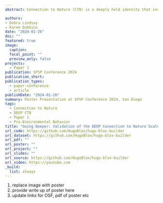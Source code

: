 ```yaml
---
abstract: Connection to Nature (CTN) is a deeply held identity that includes nature in the self. Recent studies suggest a multi-dimensional structure; however, the dimensional structure is still unclear. We propose four dimensions to describe CTN - 1) A deeply held spiritual identity; 2) the experiential relationship with nature; 3) an emotional relationship with nature; and 4) mindful engagement with nature. This poster presents the results of two studies which validate these dimensions. Study 1 suggests a four-dimensional structure using exploratory factor analysis (n = 1,152). Study 2 confirms this using confirmatory factor analysis (n = 341), suggesting a four-dimensional structure has better fit (RMSEA = 0.07, 95%CI = 0-0.9) than a unidimensional structure (RMSEA = 0.10, 95%CI = 0 - 0.9). We also show convergent validity with Connectedness to Nature (Mayer & Frantz, 2004) (r­_deep = .73**, r_exp = .57**, r_emo = .45**, r_pres = .46**), Environmental Identity (Clayton et al., 2021) (r­_deep = .61**, r_exp = .77**, r_emo = .54**, r_pres = .50**), and predictive validity with pro-environmental behaviors (r_deep = .46**, r_exp = .39**, r_emo = .45**, r_pres = .42**).

authors:
- Debra Lindsay
- Karen Dobkins
date: "2024-01-26"
doi: ""
featured: true
image:
  caption: 
  focal_point: ""
  preview_only: false
projects:
  - Paper 1
publication: SPSP Conference 2024
publication_short: 
publication_types:
  - paper-conference
  - article
publishDate: "2024-01-26"
summary: Poster Presentation at SPSP Conference 2024, San Diego
tags: 
  - Connection to Nature
  - DEEP CTN
  - Paper 1
  - Pro-Environmental Behavior
title: "Going Deeper: Validation of the DEEP Connection to Nature Scale"
url_code: https://github.com/HugoBlox/hugo-blox-builder
url_dataset: https://github.com/HugoBlox/hugo-blox-builder
url_pdf: ""
url_poster: "" 
url_project: ""
url_slides: ""
url_source: https://github.com/HugoBlox/hugo-blox-builder
url_video: https://youtube.com
_build:
  list: always
---
```


1. replace image with poster
2. provide write up of poster here
3. update links for OSF, pdf of poster etc
